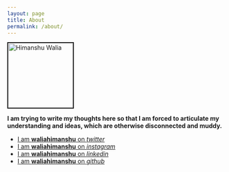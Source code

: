 ```yaml
---
layout: page
title: About
permalink: /about/
---
```


<p><a href="/about/"><img class= "img-circle" src="https://img-global-dev.cpcdn.com/001_users/49f312472fe05660/mq70/photo.jpg" alt="Himanshu Walia" width ="150px" border="2"  />
</a></p>

<b>
I am trying to write my thoughts here so that I am forced to articulate 
my understanding and ideas, which are otherwise disconnected and muddy.
</b>


* <a href="https://twitter.com/waliahimanshu/" target="_blank">I am <b>waliahimanshu</b> on <i>twitter</i></a>
* <a href="https://www.instagram.com/waliahimanshu/" target="_blank">I am <b>waliahimanshu</b> on <i>instagram</i></a>
* <a href="https://www.linkedin.com/in/waliahimanshu" target="_blank">I am <b>waliahimanshu</b> on <i>linkedin</i></a>
* <a href="https://github.com/waliahimanshu" target="_blank">I am <b>waliahimanshu</b> on <i>github</i></a>
